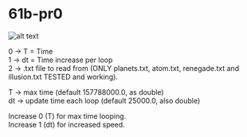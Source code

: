 # 61b-pr0
![alt text](https://i.imgur.com/92G8PFc.png) 

0 -> T = Time <br />
1 -> dt = Time increase per loop <br /> 
2 -> .txt file to read from (ONLY planets.txt, atom.txt, renegade.txt and illusion.txt TESTED and working). <br />

T -> max time (default 157788000.0, as double) <br />
dt -> update time each loop (default 25000.0, also double) <br />


Increase 0 (T) for max time looping. <br />
Increase 1 (dt) for increased speed. 





